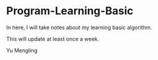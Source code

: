 # Program-Learning-Basic

In here, I will take notes about my learning basic algorithm.

This will update at least once a week.



Yu Mengling
